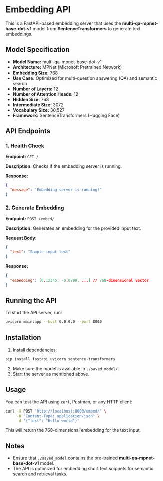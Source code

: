 # Embedding API

This is a FastAPI-based embedding server that uses the **multi-qa-mpnet-base-dot-v1** model from **SentenceTransformers** to generate text embeddings.

## Model Specification
- **Model Name:** multi-qa-mpnet-base-dot-v1
- **Architecture:** MPNet (Microsoft Pretrained Network)
- **Embedding Size:** 768
- **Use Case:** Optimized for multi-question answering (QA) and semantic search
- **Number of Layers:** 12
- **Number of Attention Heads:** 12
- **Hidden Size:** 768
- **Intermediate Size:** 3072
- **Vocabulary Size:** 30,527
- **Framework:** SentenceTransformers (Hugging Face)

## API Endpoints

### 1. Health Check
**Endpoint:** `GET /`

**Description:** Checks if the embedding server is running.

**Response:**
```json
{
  "message": "Embedding server is running!"
}
```

### 2. Generate Embedding
**Endpoint:** `POST /embed/`

**Description:** Generates an embedding for the provided input text.

**Request Body:**
```json
{
  "text": "Sample input text"
}
```

**Response:**
```json
{
  "embedding": [0.12345, -0.6789, ...] // 768-dimensional vector
}
```

## Running the API
To start the API server, run:
```bash
uvicorn main:app --host 0.0.0.0 --port 8000
```

## Installation
1. Install dependencies:
```bash
pip install fastapi uvicorn sentence-transformers
```
2. Make sure the model is available in `./saved_model/`.
3. Start the server as mentioned above.

## Usage
You can test the API using `curl`, Postman, or any HTTP client:
```bash
curl -X POST "http://localhost:8000/embed/" \
     -H "Content-Type: application/json" \
     -d '{"text": "Hello world"}'
```

This will return the 768-dimensional embedding for the text input.

## Notes
- Ensure that `./saved_model` contains the pre-trained **multi-qa-mpnet-base-dot-v1** model.
- The API is optimized for embedding short text snippets for semantic search and retrieval tasks.


